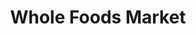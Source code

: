 ---
title: "Whole Foods Market"
url: /chicago/whole-foods-market-north-kingsbury-street/
shop: Supermarkt
---